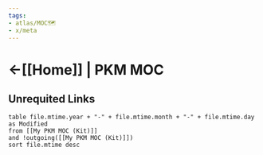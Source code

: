 ```yaml
---
tags: 
- atlas/MOC🗺
- x/meta 
---
```


# <-[[Home]] | PKM MOC

## Unrequited Links
```dataview
table file.mtime.year + "-" + file.mtime.month + "-" + file.mtime.day as Modified
from [[My PKM MOC (Kit)]]
and !outgoing([[My PKM MOC (Kit)]])
sort file.mtime desc
```

